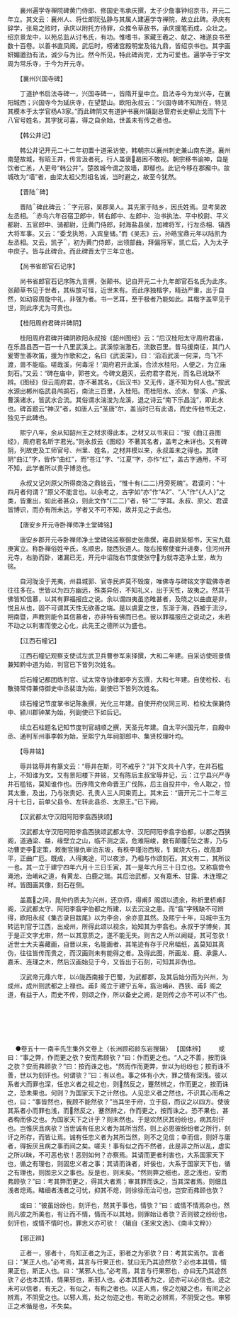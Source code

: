 <!-- { "loadSidebar": true } -->
　　襄州遍学寺禅院碑黄门侍郎、修国史韦承庆撰，太子少詹事钟绍京书，开元二年立。其文云：襄州人、将仕郎阮弘静与其属人建遍学寺禅院，故立此碑。承庆有辞学，张易之败时，承庆以附托方待罪，众推令草赦书，承庆援笔而成，众壮之。绍京景龙中，以苑总监从讨韦氏，有功。惟嗜书，家藏王羲之、献之、褚遂良书至数十百卷。以善书直凤阁。武后时，榜诸宫殿明堂及铭九鼎，皆绍京书也。其字画妍媚遒劲有法，诚少与为比。然今所见，特此碑尚完，尤为可爱也。遍学寺于宇文周为常乐寺，于今为开元寺。

　　【襄州兴国寺碑】

　　丁道护书启法寺碑一，兴国寺碑一，皆隋开皇中立。启法寺今为龙兴寺，在襄阳城西；兴国寺今为延庆寺，在望楚山。欧阳永叔云：“兴国寺碑不知所在，特见其模本于太学官杨A3家。”而此碑阴又有道护书襄州镇副总管府长史柳止戈而下十八官号姓名，其字犹可喜，得之自余始，世盖未有传之者也。

　　【韩公井记】

　　韩公井记开元二十二年初置十道采访使，韩朝宗以襄州刺史兼山南东道。襄州南楚故城，有昭王井，传言汲者死，行人虽褒曷困不敢视。朝宗移书谕神，自是饮者亡恙，人更号“韩公井”。楚故城今谓之故墙，即鄢也。此记今移在郡廨中。故城改为“墙”者，由梁太祖父烈祖名诚，当时避之，故至今犹然。

　　【晋陆碑】

　　晋陆碑此碑云：字元容，吴郡吴人。其先家于陆乡，因氏姓焉。显考吴故左丞相。赤乌六年召宿卫郎中，转右郎中、左郎中、治书执法、平中校尉、平义都尉、五官郎中、骑都尉，迁黄门侍郎，封海盐县侯，加裨将军，行左丞相、镇西大将军事。又云：“委戈执笏，入宾皇储。”而《吴志》云，孙皓宝鼎元年以陆凯为左丞相。又云，凯子，初为黄门侍郎，出领部曲，拜偏将军，凯亡后，入为太子中庶子。皆与此碑合。而此碑晋太宁三年立也。

　　【尚书省郎官石记序】

　　尚书省郎官石记序陈九言撰，张颠书。记自开元二十九年郎官石名氏为此序。张颠草书见于世者，其纵放可怪，近世未有。而此序独楷字，精劲严重，出于自然，如动容周旋中礼，非强为者。书一艺耳，至于极者乃能如此。其楷字盖罕见于世，则此序尤为可贵也。

　　【桂阳周府君碑并碑阴】

　　桂阳周府君碑并碑阴欧阳永叔按《韶州图经》云：“后汉桂阳太守周府君庙，在乐昌县西一百一十八里武溪上。武溪惊湍激石，流数百里。昔马援南征，其门人爰寄生善吹笛，援为作歌和之，名曰《武溪深》，曰：‘滔滔武溪一何深，鸟飞不渡，兽不能临。嗟哉溪，何毒淫！’周府君开此溪，合浈水桂阳，人便之，为立庙刻石。”又云：“碑在庙中，郭苍文。今碑文磨灭，云府君字君光，而名已讹缺不辨。《图经》但云周府君，亦不著其名，《后汉书》又无传，遂不知为何人也。”按武水源出郴州临武县鸬鹚石，南流三百里，入桂阳。而桂阳水、浈水、黎溪、卢溪、曹溪诸水，皆武水合流。其俗谓水湍浚为龙溪，退之诗云“南下乐昌泷”，即此水也。碑首题云“神汉”者，如唐人云“圣唐”尔，盖当时已有此语，而史传他书无之，独见于此碑也。

　　熙宁八年，余从知韶州王之材求得此本，之材又以书来曰：“按《曲江县图经》，周府君名昕字君光。”则永叔云《图经》不著其名者，盖考之未详也。又有碑阴，列故吏及工师官号、州里、姓名，之材并模以来，永叔盖未之得也。其碑阴“曲江”字，皆作“曲红”，而“苍江”字、“江夏”字，亦作“红”，盖古字通用，不可不知，此学者所以贵乎博览也。

　　永叔又记刘原父所得商洛之鼎铭云，“惟十有{二二}月旁死魄”。君谟问：“十四月者何谓？”原父不能言也。以余考之，古字如“亦”作“A2”、“人”作“{人人}”之类，皆重出，如此者甚众，则此文作“{二二}”者，特“二”字耳。永叔、原父、君谟皆博识，而亦有所未达，学者又不可不知，故并见之于此也。

　　【唐安乡开元寺卧禅师净土堂碑铭】

　　唐安乡郡开元寺卧禅师净土堂碑铭监察御史张鼎撰，雍县尉吴郁书，天宝九载庚寅立。称卧禅俗姓辛氏，名顺忠，陇西狄道人。陇右按察使崔升进奏，住河州开元寺，右胁而卧，诸漏已无，开元中诏陇右节度使张守为就寺造净土堂，故为铭。

　　自河陇没于羌夷，州县城郭、官寺民庐莫不毁废，唯佛寺与碑铭文字载佛寺者往往多在。世皆以为四方幽远，殊类异俗，不知礼义，出于天性，故夷之。然其于佛皆知信慕，以其有罪福报应之说。余以谓四夷虽恣睢甚者，及晓之以曲直是非，悦且从也，固不可谓其天性无欲善之端。是以虞夏之世，东渐于海，西被于流沙，朔南暨，声教则能令其信慕者，亦非特有佛而已也。彼以罪福报应之说动之，未若不动之以利害而使之心化，此先王之德所以为盛也。

　　【江西石幢记】

　　江西石幢记观察支使试左武卫兵曹参军来择撰，大和二年建。自采访使班景倩兼知黔中道为始，判官已下皆列次姓名。

　　后石幢记都团练判官、试太常寺协律郎李方玄撰，大和七年建。自使检校、右散骑常侍兼侍御史中丞裴谊为始，副使已下皆列次姓名。

　　续石幢记节度掌书记陈象撰，光化三年建。自使开府仪同三司、检校太保兼侍中、颍川郡钟某为始，列副使已下如后记。

　　续立石柱题名记知节度判官胡顺之撰，天圣元年建。自太平兴国元年，自殿中丞、通判军州事李斡为始，至熙宁九年祠部郎中、集贤校理叶均。

　　【辱井铭】

　　辱井铭辱井有篆文云：“辱井在斯，可不戒乎？”并下文共十八字，在井石槛上，不知谁为文。又有景阳楼下井铭，又有陈后主叔宝辱井记，云：江宁县兴严寺井石槛铭，莫知谁作也。历序隋文帝命晋王广伐陈，后主自投井中，令人取之，惊其太重，及出，乃与张贵妃、孔贵人三人同束而上。其末云：“唐开元二十二年三月十七日，前单父县令、左转此县丞、太原王。”已下阙。

　　【汉武都太守汉阳阿阳李翕西狭颂】

　　汉武都太守汉阳阿阳李翕西狭颂武都太守、汉阳阿阳李翕字伯都，以郡之西狭阁，道通梁、益，缘壁立之山，临不测之溪，危难阻峻，数有颠覆坠之害，乃与功曹吏李定策，敕衡官掾仇审治东坂，有秩李瑾治西坂，钅巽烧大石，改高即平，正曲广厄。既成，人得夷途，可以夜涉，乃相与作颂刻石。其文有二，其所议一也。其一立于建宁四年六月十三日壬寅，其一是年六月三十日立也。又称翕尝令渑池，治崤之道，有黄龙、白鹿之瑞。其后治武都，又有嘉禾、甘露、木连理之祥。皆图画其像，刻石在侧。

　　盖嘉之间，晁仲约质夫为兴州，还京师，得甫阝阁颂以遗余，称析里桥甫阝阁，汉武都太守、阿阳李翕字伯都之所建，以去沉没之患。而“翕”字残缺不可辨得，欧阳永叔《集古录目跋尾》以为李会，余亦意其然。及熙宁十年，马城中玉为转运判官于江西，出成州，所得此颂以视余，始知其为李翕也。永叔于学博矣，其于是正文字尤审，然一以其意质之，遂不能无失。则古之人所以阙疑，其可忽欤！近世士大夫喜藏画，自晋以来，名能画者，其笔迹有存于尺帛幅纸，盖莫知其真伪，往往皆传而贵之，而汉画则未有能得之者。及得此图，所画龙、鹿、承露人、嘉禾、连理之木，然后汉画始见于今，又皆出于石刻，可知其非伪也。

　　汉武帝元鼎六年，以陇西南接于巴蜀，为武都郡，及其后始分而为兴州，为成州，成州则武都之上禄也。甫阝阁立于建宁五年，翕治崤、西狭、甫阝阁之道，有益于人，而史不传，则颂之作，所以备史之阙，是则传之亦不可以不广也。 
　

　




　

　
●卷五十一·南丰先生集外文卷上〈长洲顾崧龄东岩搜辑〉
【国体辨】
　　或曰：“事之弊，作而更之欤？安而弗顾欤？”曰：作而更之也。“人之不善，按而诛之欤？安而弗顾欤？”曰：按而诛之也。“然而作而更弊，世以为纷纷也；按而诛不善，世以为刻讦也。何谓欤？”曰：有以也。事之体有小大，罪之情有深浅。彼以系者大而罪也深，任忠义者之视之也，则然反之，蹇然辨之，作而更之，按而诛之，恐未果也。何则？为国家天下之计然也。人见忠义者之然也，不识其心而希之也，曰：“事皆然也，我顾不能然欤？”当其坐于府，立于庭，而议之以四方。使彼其系者小而罪也浅，而然反之，蹇然辨之，作而更之，按而诛之。恐不果也，甚者构而侈之也。为国家天下之计乎？则未然也。于是欢然厌其纷纷也，病其刻讦也。岂惟厌且病欤？当世诚有任忠义者为其所当然，则上必思彼纷纷者之所行，刻讦之所存，而皆让焉。诚有任忠义者为其所当然，则不之见信；幸而信，则奸与庸者，得扳厌且病之事而间之矣。嗟夫！事有似之而不然者，此是非之所以乱，虚实之所以昧，不可恶也欤！恶则如何？亦察焉。其请而更者利害也，大系国家天下也，循之有理也，则固忠义者之事；其请而诛者，奸佞也，大系于国家天下也，循之有理也，则固忠义之事也。反是也，则末矣。“然则弊之细也，恶之浅也，安而弗顾欤？”曰：考其弊而更之，得其大者焉；审其罪而诛之，当其深者焉。则细且浅者熄焉。睹细者浅者之可忧，抑其不熄，则徐徐而治可也，岂安而弗顾也欤？

　　或曰：“彼虽纷纷也，刻讦也，然其于事也，情欤？”曰：或情不情焉杂也，然则凡彼之所美也，有让而不情，情而不以其地，则罪始让者欤？否则彼之纷纷也，刻讦也，或情不情时也，罪忠义亦可欤！〈辑自《圣宋文选》、《南丰文粹》〉

　　【邪正辨】

　　正者一，邪者十，乌知正者之为正，邪者之为邪欤？曰：考其实焉尔。言者曰：“某正人也。”必考焉，其言与行果正也，犹曰无乃其迹然欤？必也本其情，情果正也，斯正人也。曰：“某邪人也。”必考焉，其言与行果邪也，亦曰无乃其迹然欤？必也本其情，情果邪也，斯邪人也。必本其情者为之，迹亦可以必信也。迹之未可以信者，有无之，有似之，有构之者也。以正人焉，俟之勿疑之也，有间之必辨焉，不阴受之也。以邪人焉，处之勿迩之也，有助之必辨焉，不阴受之也。审邪正之术循是也，不失矣。

